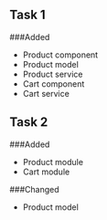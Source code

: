 Task 1
----------------------------------
###Added
* Product component
* Product model
* Product service
* Cart component
* Cart service

Task 2
----------------------------------
###Added
* Product module
* Cart module

###Changed
* Product model


